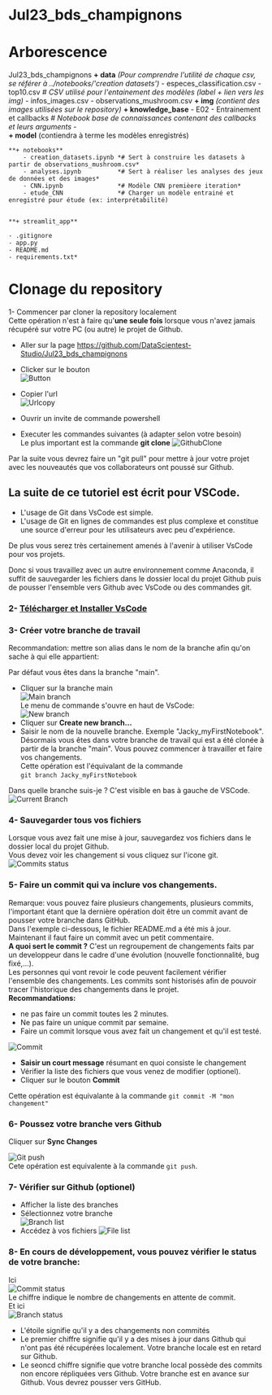 # Jul23_bds_champignons


# Arborescence

Jul23_bds_champignons
    **+ data** *(Pour comprendre l'utilité de chaque csv, se référer à ../notebooks/'creation datasets')*
        - especes_classification.csv
        - top10.csv *# CSV utilisé pour l'entainement des modèles (label + lien vers les img)*
        - infos_images.csv
        - observations_mushroom.csv
    **+ img** *(contient des images utilisées sur le repository)*
    **+ knowledge_base**
        - E02 - Entrainement et callbacks *# Notebook base de connaissances contenant des callbacks et leurs arguments*
        -  
    **+ model** (contiendra à terme les modèles enregistrés)


    **+ notebooks**
        - creation_datasets.ipynb *# Sert à construire les datasets à partir de observations_mushroom.csv*
        - analyses.ipynb          *# Sert à réaliser les analyses des jeux de données et des images*
        - CNN.ipynb               *# Modèle CNN premièere iteration*
        - etude_CNN               *# Charger un modèle entrainé et enregistré pour étude (ex: interprétabilité)


    **+ streamlit_app**

    - .gitignore
    - app.py
    - README.md
    - requirements.txt*





# Clonage du repository

1- Commencer par cloner la repository localement  
Cette opération n'est à faire qu'**une seule fois** lorsque vous n'avez jamais récupéré sur votre PC (ou autre) le projet de Github.


- Aller sur la page https://github.com/DataScientest-Studio/Jul23_bds_champignons  
- Clicker sur le bouton  
![Button](img/button.png)
- Copier l'url  
![Urlcopy](img/url_copy.png)


- Ouvrir un invite de commande powershell  
- Executer les commandes suivantes (à adapter selon votre besoin)  
Le plus important est la commande **git clone**
![GithubClone](img/GithubClone.png) 

Par la suite vous devrez faire un "git pull" pour mettre à jour votre projet avec les nouveautés que vos collaborateurs ont poussé sur Github.

## La suite de ce tutoriel est écrit pour VSCode.  
- L'usage de Git dans VsCode est simple.  
- L'usage de Git en lignes de commandes est plus complexe et constitue une source d'erreur pour les utilisateurs avec peu d'expérience.

De plus vous serez très certainement amenés à l'avenir à utiliser VsCode pour vos projets.

Donc si vous travaillez avec un autre environnement comme Anaconda, il suffit de sauvegarder les fichiers dans le dossier local du projet Github puis de pousser l'ensemble vers Github avec VsCode ou des commandes git.

### 2- [Télécharger et Installer VsCode](https://code.visualstudio.com/download)  


### 3- Créer votre branche de travail  
Recommandation: mettre son alias dans le nom de la branche afin qu'on sache à qui elle appartient:

Par défaut vous êtes dans la branche "main".  
- Cliquer sur la branche main  
![Main branch](img/mainBranch.png)  
Le menu de commande s'ouvre en haut de VsCode:  
![New branch](img/newBranch1.png)  
- Cliquer sur **Create new branch...**  
- Saisir le nom de la nouvelle branche. Exemple "Jacky_myFirstNotebook".  
Désormais vous êtes dans votre branche de travail qui est a été clonée à partir de la branche "main".
Vous pouvez commencer à travailler et faire vos changements.  
Cette opération est l'équivalant de la commande  
`git branch Jacky_myFirstNotebook`  

Dans quelle branche suis-je ? 
C'est visible en bas à gauche de VSCode. 
![Current Branch](img/currentBranch.png)  

### 4- Sauvegarder tous vos fichiers 
Lorsque vous avez fait une mise à jour, sauvegardez vos fichiers dans le dossier local du projet Github.  
Vous devez voir les changement si vous cliquez sur l'icone git.   
![Commits status](img/status1.png)  

### 5- Faire un commit qui va inclure vos changements.  
Remarque: vous pouvez faire plusieurs changements, plusieurs commits, l'important étant que la dernière opération doit être un commit avant de pousser votre branche dans GitHub.  
Dans l'exemple ci-dessous, le fichier README.md a été mis à jour.  
Maintenant il faut faire un commit avec un petit commentaire.  
**A quoi sert le commit ?** C'est un regroupement de changements faits par un developpeur dans le cadre d'une évolution (nouvelle fonctionnalité, bug fixé,...).  
Les personnes qui vont revoir le code peuvent facilement vérifier l'ensemble des changements. Les commits sont historisés afin de pouvoir tracer l'historique des changements dans le projet.  
**Recommandations:**
- ne pas faire un commit toutes les 2 minutes.
- Ne pas faire un unique commit par semaine.  
- Faire un commit lorsque vous avez fait un changement et qu'il est testé.  

![Commit](img/commit.png)

- **Saisir un court message** résumant en quoi consiste le changement
- Vérifier la liste des fichiers que vous venez de modifier (optionel).
- Cliquer sur le bouton **Commit**  

Cette opération est équivalante à la commande `git commit -M "mon changement"`

### 6- Poussez votre branche vers Github
Cliquer sur **Sync Changes**  

![Git push](img/syncBranch.png)  
Cete opération est equivalente à la commande `git push`.

### 7- Vérifier sur Github (optionel)
- Afficher la liste des branches
- Sélectionnez votre branche  
![Branch list](img/selectBranch.png)  
- Accédez à vos fichiers
![File list](img/branch.png)

### 8- En cours de développement, vous pouvez vérifier le status de votre branche:  
Ici  
![Commit status](img/status1.png)  
Le chiffre indique le nombre de changements en attente de commit.  
Et ici  
![Branch status](img/status2.png)  
- L'étoile signifie qu'il y a des changements non commités
- Le premier chiffre signifie qu'il y a des mises à jour dans Github qui n'ont pas été récupérées localement. Votre branche locale est en retard sur Github.
- Le seoncd chiffre signifie que votre branche local possède des commits non encore répliquées vers Github. Votre branche est en avance sur Github. Vous devrez pousser vers GitHub.
